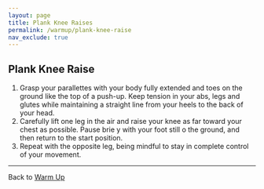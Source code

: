 ```yaml
---
layout: page
title: Plank Knee Raises
permalink: /warmup/plank-knee-raise
nav_exclude: true
---
```


## Plank Knee Raise

1. Grasp your parallettes with your body fully extended and toes on the ground like the top of a push-up. Keep tension in your abs, legs and glutes while maintaining a straight line from your heels to the back of your head.
2. Carefully lift one leg in the air and raise your knee as far toward your chest as possible. Pause brie y with your foot still o  the ground, and then return to the start position.
3. Repeat with the opposite leg, being mindful to stay in complete control of your movement.

---

Back to [Warm Up](/warmup)